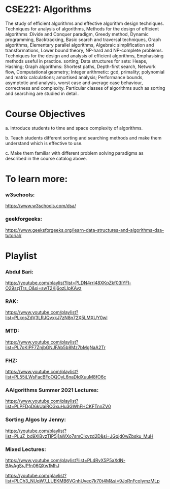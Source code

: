 # CSE221: Algorithms

<p>The study of efficient algorithms and effective algorithm design techniques. Techniques for analysis of algorithms, Methods for the design of efficient algorithms :Divide and Conquer paradigm, Greedy method, Dynamic programming, Backtracking, Basic search and traversal techniques, Graph algorithms, Elementary parallel algorithms, Algebraic simplification and transformations, Lower bound theory, NP-hard and NP-complete problems. Techniques for the design and analysis of efficient algorithms, Emphasising methods useful in practice. sorting; Data structures for sets: Heaps, Hashing; Graph algorithms: Shortest paths, Depth-first search, Network flow, Computational geometry; Integer arithmetic: gcd, primality; polynomial and matrix calculations; amortised analysis; Performance bounds, asymptotic and analysis, worst case and average case behaviour, correctness and complexity. Particular classes of algorithms such as sorting and searching are studied in detail.</p>

# Course Objectives

a. Introduce students to time and space complexity of algorithms.

b. Teach students different sorting and searching methods and make them understand which is effective to use.

c. Make them familiar with different problem solving paradigms as described in the course catalog above.

<h1>To learn more:</h1>

<h3>w3schools:</h3>

https://www.w3schools.com/dsa/

<h3>geekforgeeks:</h3>

https://www.geeksforgeeks.org/learn-data-structures-and-algorithms-dsa-tutorial/


<h1>Playlist</h1>

<h3>Abdul Bari:</h3>

https://youtube.com/playlist?list=PLDN4rrl48XKpZkf03iYFl-O29szjTrs_O&si=swT2Kj6ozLIpKAvz

<h3>RAK:</h3>

https://www.youtube.com/playlist?list=PLkqsZdV3LRJQvxkJ7zN8n72X5LMXUY0wl

<h3>MTD:</h3>

https://www.youtube.com/playlist?list=PL7oKIPF7ZnjbGNJFAb5b8Mz7bMgNaA2Tr

<h3>FHZ:</h3>

https://www.youtube.com/playlist?list=PL55iLWsFacBFoOQOyL6naDIdXuuM8fO6c

<h3>AAlgorithms Summer 2021 Lectures:</h3>
 
https://www.youtube.com/playlist?list=PLPFDgD6kUaiRCGxuHu3GWhFHCKFTnnZV0

<h3>Sorting Algos by Jenny:</h3>

https://youtube.com/playlist?list=PLuZ_bd9XlByzTIP5j1aWXo7smCIxvzd2D&si=JGqjd0wZbsku_MuH

<h3>Mixed Lectures:</h3>

https://www.youtube.com/playlist?list=PL4RvX5P5aXdN-BAvAgSrJPfn06QXw1MhJ

https://youtube.com/playlist?list=PLCh3_NUqW7_LUEKMB6VGnhUveo7k70t4M&si=9JoRnFcoIymzMLp
